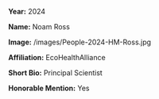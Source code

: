 **Year:** 2024

**Name:** Noam Ross

**Image:** /images/People-2024-HM-Ross.jpg

**Affiliation:** EcoHealthAlliance

**Short Bio:** Principal Scientist

**Honorable Mention:** Yes
